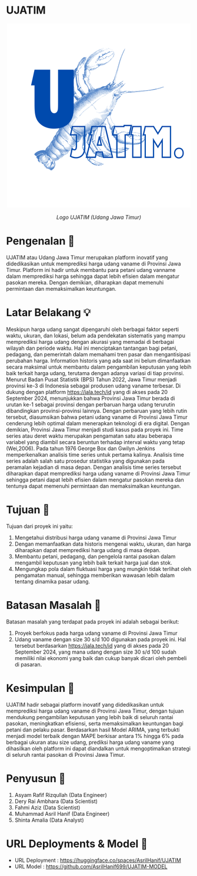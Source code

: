 # UJATIM

<p align="center">
  <img src="logo.png" alt="Udang Jawa Timur">
</p>

<p align="center"><i>Logo UJATIM (Udang Jawa Timur)</i></p>

# Pengenalan 🦐

UJATIM atau Udang Jawa Timur merupakan platform inovatif yang didedikasikan untuk memprediksi harga udang vaname di Provinsi Jawa Timur. Platform ini hadir untuk membantu para petani udang vanname dalam memprediksi harga sehingga dapat lebih efisien dalam mengatur pasokan mereka. Dengan demikian, diharapkan dapat memenuhi permintaan dan memaksimalkan keuntungan.

# Latar Belakang 💡

Meskipun harga udang sangat dipengaruhi oleh berbagai faktor seperti waktu, ukuran, dan lokasi, belum ada pendekatan sistematis yang mampu memprediksi harga udang dengan akurasi yang memadai di berbagai wilayah dan periode waktu. Hal ini menciptakan tantangan bagi petani, pedagang, dan pemerintah dalam memahami tren pasar dan mengantisipasi perubahan harga. Information historis yang ada saat ini belum dimanfaatkan secara maksimal untuk membantu dalam pengambilan keputusan yang lebih baik terkait harga udang, terutama dengan adanya variasi di tiap provinsi. Menurut Badan Pusat Statistik (BPS) Tahun 2022, Jawa Timur menjadi provinsi ke-3 di Indonesia sebagai produsen udang vaname terbesar. Di dukung dengan platform https://jala.tech/id yang di akses pada 20 September 2024, menunjukkan bahwa Provinsi Jawa Timur berada di urutan ke-1 sebagai provinsi dengan perbaruan harga udang terurutin dibandingkan provinsi-provinsi lainnya. Dengan perbaruan yang lebih rutin tersebut, diasumsikan bahwa petani udang vaname di Provinsi Jawa Timur cenderung lebih optimal dalam menerapkan teknologi di era digital. Dengan demikian, Provinsi Jawa Timur menjadi studi kasus pada proyek ini. 
Time series atau deret waktu merupakan pengamatan satu atau beberapa
variabel yang diambil secara beruntun terhadap interval waktu yang tetap (Wei,2006). Pada tahun 1976 George Box dan Gwilyn Jenkins memperkenalkan
analisis time series untuk pertama kalinya. Analisis time series adalah salah satu prosedur statistika yang digunakan pada peramalan kejadian di masa depan. Dengan analisis time series tersebut diharapkan dapat memprediksi harga udang vaname di Provinsi Jawa Timur sehingga petani dapat lebih efisien dalam mengatur pasokan mereka dan tentunya dapat memenuhi permintaan dan memaksimalkan keuntungan.

# Tujuan 💫

Tujuan dari proyek ini yaitu:
1. Mengetahui distribusi harga udang vaname di Provinsi Jawa Timur 
2. Dengan memanfaatkan data historis mengenai waktu, ukuran, dan harga diharapkan dapat memprediksi harga udang di masa depan.
3. Membantu petani, pedagang, dan pengelola rantai pasokan dalam mengambil keputusan yang lebih baik terkait harga jual dan stok.
4. Mengungkap pola dalam fluktuasi harga yang mungkin tidak terlihat oleh pengamatan manual, sehingga memberikan wawasan lebih dalam tentang dinamika pasar udang.

# Batasan Masalah 🛑

Batasan masalah yang terdapat pada proyek ini adalah sebagai berikut: 
1. Proyek berfokus pada harga udang vaname di Provinsi Jawa Timur 
2. Udang vaname dengan size 30 s/d 100 digunakan pada proyek ini. Hal tersebut berdasarkan https://jala.tech/id yang di akses pada 20 September 2024, yang mana udang dengan size 30 s/d 100 sudah memiliki nilai ekonomi yang baik dan cukup banyak dicari oleh pembeli di pasaran. 

# Kesimpulan 💌

UJATIM hadir sebagai platform inovatif yang didedikasikan untuk memprediksi harga udang vaname di Provinsi Jawa Timur, dengan tujuan mendukung pengambilan keputusan yang lebih baik di seluruh rantai pasokan, meningkatkan efisiensi, serta memaksimalkan keuntungan bagi petani dan pelaku pasar. Berdasarkan hasil Model ARIMA, yang terbukti menjadi model terbaik dengan MAPE berkisar antara 1% hingga 6% pada berbagai ukuran atau size udang, prediksi harga udang vaname yang dihasilkan oleh platform ini dapat diandalkan untuk mengoptimalkan strategi di seluruh rantai pasokan di Provinsi Jawa Timur.

# Penyusun 👤
1. Asyam Rafif Rizqullah (Data Engineer)
2. Dery Rai Ambhara (Data Scientist)
3. Fahmi Aziz (Data Scientist)
4. Muhammad Asril Hanif (Data Engineer)
5. Shinta Amalia (Data Analyst)

# URL Deployments & Model 🏴
- URL Deployment : https://huggingface.co/spaces/AsrilHanif/UJATIM
- URL Model : https://github.com/AsrilHanif699/UJATIM-MODEL
